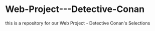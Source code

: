 # Web-Project---Detective-Conan
this is a repository for our Web Project - Detective Conan's Selections
